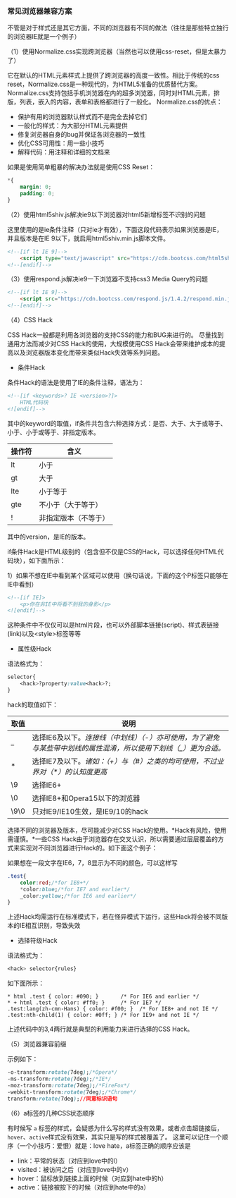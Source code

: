 ### 常见浏览器兼容方案

不管是对于样式还是其它方面，不同的浏览器有不同的做法（往往是那些特立独行的浏览器IE就是一个例子）

（1）使用Normalize.css实现跨浏览器（当然也可以使用css-reset，但是太暴力了）

它在默认的HTML元素样式上提供了跨浏览器的高度一致性。相比于传统的css reset，Normalize.css是一种现代的，为HTML5准备的优质替代方案。 Normalize.css支持包括手机浏览器在内的超多浏览器，同时对HTML元素，排版，列表，嵌入的内容，表单和表格都进行了一般化。 Normalize.css的优点：

- 保护有用的浏览器默认样式而不是完全去掉它们
- 一般化的样式：为大部分HTML元素提供
- 修复浏览器自身的bug并保证各浏览器的一致性
- 优化CSS可用性：用一些小技巧
- 解释代码：用注释和详细的文档来

如果是使用简单粗暴的解决办法就是使用CSS Reset：

```css
*{ 
    margin: 0; 
    padding: 0; 
}
```

（2）使用html5shiv.js解决ie9以下浏览器对html5新增标签不识别的问题

这里使用的是ie条件注释（只对ie才有效），下面这段代码表示如果浏览器是IE，并且版本是在IE 9以下，就启用html5shiv.min.js脚本文件。

```html
<!--[if lt IE 9]-->
	<script type="text/javascript" src="https://cdn.bootcss.com/html5shiv/3.7.3/html5shiv.min.js"></script>
<!--[endif]-->
```

（3）使用respond.js解决ie9一下浏览器不支持css3 Media Query的问题

```html
<!--[if lt IE 9]-->
	<script src="https://cdn.bootcss.com/respond.js/1.4.2/respond.min.js"></script>
<!--[endif]-->
```

（4）CSS Hack

CSS Hack一般都是利用各浏览器的支持CSS的能力和BUG来进行的。 尽量找到通用方法而减少对CSS Hack的使用，大规模使用CSS Hack会带来维护成本的提高以及浏览器版本变化而带来类似Hack失效等系列问题。 

- 条件Hack

条件Hack的语法是使用了IE的条件注释，语法为：

```html
<!--[if <keywords>? IE <version>?]>
	HTML代码块
<![endif]-->
```

其中的keyword的取值，if条件共包含六种选择方式：是否、大于、大于或等于、小于、小于或等于、非指定版本。

| 操作符 | 含义                 |
| ------ | -------------------- |
| lt     | 小于                 |
| gt     | 大于                 |
| lte    | 小于等于             |
| gte    | 不小于（大于等于）   |
| !      | 非指定版本（不等于） |

其中的version，是IE的版本。

if条件Hack是HTML级别的（包含但不仅是CSS的Hack，可以选择任何HTML代码块），如下面所示：

1）如果不想在IE中看到某个区域可以使用（换句话说，下面的这个P标签只能够在IE中看到）

```html
<!--[if IE]>
	<p>你在非IE中将看不到我的身影</p>
<![endif]-->
```

这种条件中不仅仅可以是html片段，也可以外部脚本链接(script)、样式表链接(link)以及\<style\>标签等等

- 属性级Hack

语法格式为：

```css
selector{
    <hack>?property:value<hack>?;
}
```

hack的取值如下：

| 取值 | 说明                                                         |
| ---- | ------------------------------------------------------------ |
| _    | 选择IE6及以下。*连接线（中划线）（-）亦可使用，为了避免与某些带中划线的属性混淆，所以使用下划线（_）更为合适。* |
| *    | 选择IE7及以下。*诸如：（+）与（#）之类的均可使用，不过业界对（\*）的认知度更高* |
| \9   | 选择IE6+                                                     |
| \0   | 选择IE8+和Opera15以下的浏览器                                |
| \9\0 | 只对IE9/IE10生效，是IE9/10的hack                             |

选择不同的浏览器及版本，尽可能减少对CSS Hack的使用。*Hack有风险，使用需谨慎。*一些CSS Hack由于浏览器存在交叉认识，所以需要通过层层覆盖的方式来实现对不同浏览器进行Hack的。如下面这个例子： 

如果想在一段文字在IE6，7，8显示为不同的颜色，可以这样写

```css
.test{
    color:red;/*for IE8+*/
    *color:blue;/*for IE7 and earlier*/
    _color:yellow;/*for IE6 and earlier*/
}
```

上述Hack均需运行在标准模式下，若在怪异模式下运行，这些Hack将会被不同版本的IE相互识别，导致失效 

- 选择符级Hack

语法格式为：

```css
<hack> selector{rules}
```

如下面所示：

```
* html .test { color: #090; }       /* For IE6 and earlier */
* + html .test { color: #ff0; }     /* For IE7 */
.test:lang(zh-cmn-Hans) { color: #f00; }  /* For IE8+ and not IE */
.test:nth-child(1) { color: #0ff; } /* For IE9+ and not IE */
```

上述代码中的3,4两行就是典型的利用能力来进行选择的CSS Hack。 

（5）浏览器兼容前缀

示例如下：

```css
-o-transform:rotate(7deg);/*Opera*/
-ms-transform:rotate(7deg);/*IE*/
-moz-transform:rotate(7deg);/*FireFox*/
-webkit-transform:rotate(7deg);/*Chrome*/
transform:rotate(7deg);//同意标识语句
```

（6）a标签的几种CSS状态顺序

有时候写 `a` 标签的样式，会疑惑为什么写的样式没有效果，或者点击超链接后，`hover`、`active`样式没有效果，其实只是写的样式被覆盖了。 这里可以记住一个顺序（一个小技巧：爱恨）就是：love hate，a标签正确的顺序应该是

- link：平常的状态（对应到love中的l）
- visited：被访问之后（对应到love中的v）
- hover：鼠标放到链接上面的时候（对应到hate中的h）
- active：链接被按下的时候（对应到hate中的a）

